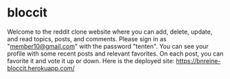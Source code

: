 # bloccit

Welcome to the reddit clone website where you can add, delete, update, and read topics, posts, and comments.  Please sign in as "member10@gmail.com" with the password "tenten".  You can see your profile with some recent posts and relevant favorites.  On each post, you can favorite it and vote it up or down.  Here is the deployed site: https://bnreine-bloccit.herokuapp.com/
